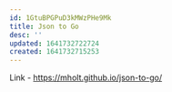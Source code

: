```yaml
---
id: 1GtuBPGPuD3kMWzPHe9Mk
title: Json to Go
desc: ''
updated: 1641732722724
created: 1641732715253
---
```


Link - https://mholt.github.io/json-to-go/
